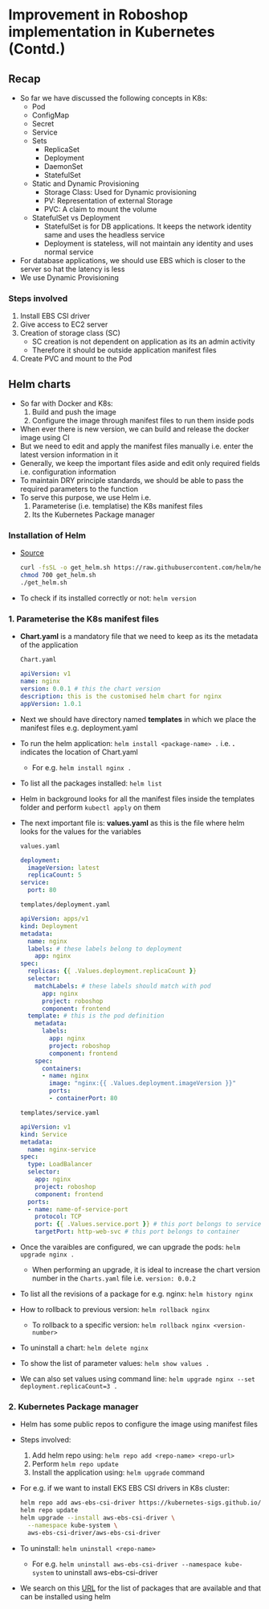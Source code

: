 # Improvement in Roboshop implementation in Kubernetes (Contd.)

## Recap

- So far we have discussed the following concepts in K8s:
  - Pod
  - ConfigMap
  - Secret
  - Service
  - Sets
    - ReplicaSet
    - Deployment
    - DaemonSet
    - StatefulSet
  - Static and Dynamic Provisioning
    - Storage Class: Used for Dynamic provisioning
    - PV: Representation of external Storage
    - PVC: A claim to mount the volume
  - StatefulSet vs Deployment
    - StatefulSet is for DB applications. It keeps the network identity same and uses the headless service
    - Deployment is stateless, will not maintain any identity and uses normal service
- For database applications, we should use EBS which is closer to the server so hat the latency is less
- We use Dynamic Provisioning

### Steps involved

1. Install EBS CSI driver
2. Give access to EC2 server
3. Creation of storage class (SC)
    - SC creation is not dependent on application as its an admin activity
    - Therefore it should be outside application manifest files
4. Create PVC and mount to the Pod

## Helm charts

- So far with Docker and K8s:
  1. Build and push the image
  2. Configure the image through manifest files to run them inside pods
- When ever there is new version, we can build and release the docker image using CI
- But we need to edit and apply the manifest files manually i.e. enter the latest version information in it
- Generally, we keep the important files aside and edit only required fields i.e. configuration information
- To maintain DRY principle standards, we should be able to pass the required parameters to the function
- To serve this purpose, we use Helm i.e.
  1. Parameterise (i.e. templatise) the K8s manifest files
  2. Its the Kubernetes Package manager

### Installation of Helm

- [Source](https://helm.sh/docs/intro/install/#from-script)

  ```bash
  curl -fsSL -o get_helm.sh https://raw.githubusercontent.com/helm/helm/main/scripts/get-helm-3
  chmod 700 get_helm.sh
  ./get_helm.sh
  ```

- To check if its installed correctly or not: `helm version`

### 1. Parameterise the K8s manifest files

- **Chart.yaml** is a mandatory file that we need to keep as its the metadata of the application

  `Chart.yaml`

  ```yaml
  apiVersion: v1
  name: nginx
  version: 0.0.1 # this the chart version
  description: this is the customised helm chart for nginx
  appVersion: 1.0.1
  ```

- Next we should have directory named **templates** in which we place the manifest files e.g. deployment.yaml
- To run the helm application: `helm install <package-name> .` i.e. **.** indicates the location of Chart.yaml
  - For e.g. `helm install nginx .`
- To list all the packages installed: `helm list`
- Helm in background looks for all the manifest files inside the templates folder and perform `kubectl apply` on them
- The next important file is: **values.yaml** as this is the file where helm looks for the values for the variables

  `values.yaml`

  ```yaml
  deployment:
    imageVersion: latest
    replicaCount: 5
  service:
    port: 80
  ```

  `templates/deployment.yaml`

  ```yaml
  apiVersion: apps/v1
  kind: Deployment
  metadata:
    name: nginx
    labels: # these labels belong to deployment
      app: nginx
  spec:
    replicas: {{ .Values.deployment.replicaCount }}
    selector:
      matchLabels: # these labels should match with pod
        app: nginx
        project: roboshop
        component: frontend
    template: # this is the pod definition
      metadata:
        labels:
          app: nginx
          project: roboshop
          component: frontend
      spec:
        containers:
        - name: nginx
          image: "nginx:{{ .Values.deployment.imageVersion }}"
          ports:
          - containerPort: 80
  ```

  `templates/service.yaml`

  ```yaml
  apiVersion: v1
  kind: Service
  metadata:
    name: nginx-service
  spec:
    type: LoadBalancer
    selector:
      app: nginx
      project: roboshop
      component: frontend
    ports:
    - name: name-of-service-port
      protocol: TCP
      port: {{ .Values.service.port }} # this port belongs to service
      targetPort: http-web-svc # this port belongs to container
  ```

- Once the varaibles are configured, we can upgrade the pods: `helm upgrade nginx .`
  - When performing an upgrade, it is ideal to increase the chart version number in the `Charts.yaml` file i.e. `version: 0.0.2`
- To list all the revisions of a package for e.g. nginx: `helm history nginx`
- How to rollback to previous version: `helm rollback nginx`
  - To rollback to a specific version: `helm rollback nginx <version-number>`
- To uninstall a chart: `helm delete nginx`
- To show the list of parameter values: `helm show values .`
- We can also set values using command line: `helm upgrade nginx --set deployment.replicaCount=3 .`

### 2. Kubernetes Package manager

- Helm has some public repos to configure the image using manifest files
- Steps involved:
  1. Add helm repo using: `helm repo add <repo-name> <repo-url>`
  2. Perform `helm repo update`
  3. Install the application using: `helm upgrade` command
- For e.g. if we want to install EKS EBS CSI drivers in K8s cluster:

  ```bash
  helm repo add aws-ebs-csi-driver https://kubernetes-sigs.github.io/aws-ebs-csi-driver
  helm repo update
  helm upgrade --install aws-ebs-csi-driver \
    --namespace kube-system \
    aws-ebs-csi-driver/aws-ebs-csi-driver
  ```

- To uninstall: `helm uninstall <repo-name>`
  - For e.g. `helm uninstall aws-ebs-csi-driver --namespace kube-system` to uninstall aws-ebs-csi-driver
- We search on this [URL](artifacthub.io) for the list of packages that are available and that can be installed using helm

